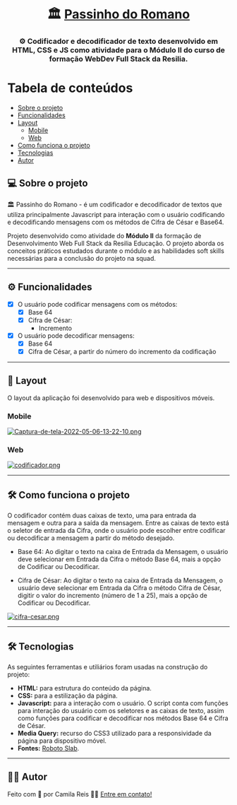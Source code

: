 <h1 align="center">
     🏛 <a href="https://github.com/cxavier6/codificador-mensagem"> Passinho do Romano </a>
</h1>

<h3 align="center">
    ⚙️ Codificador e decodificador de texto desenvolvido em HTML, CSS e JS como atividade para o Módulo II do curso de formação WebDev Full Stack da Resilia.
</h3>

Tabela de conteúdos
=================
<!--ts-->
   * [Sobre o projeto](#-sobre-o-projeto)
   * [Funcionalidades](#-funcionalidades)
   * [Layout](#-layout)
     * [Mobile](#mobile)
     * [Web](#web)
   * [Como funciona o projeto](#-como-funciona-o-projeto)
   * [Tecnologias](#-tecnologias)
   * [Autor](#-autor)
<!--te-->

## 💻 Sobre o projeto

 🏛 Passinho do Romano - é um codificador e decodificador de textos que utiliza principalmente Javascript para interação com o usuário codificando e decodificando mensagens com os métodos de Cifra de César e Base64.


Projeto desenvolvido como atividade do **Módulo II** da formação de Desenvolvimento Web Full Stack da Resilia Educação. O projeto aborda os conceitos práticos estudados durante o módulo e as habilidades soft skills necessárias para a conclusão do projeto na squad.

---

## ⚙️ Funcionalidades

- [x] O usuário pode codificar mensagens com os métodos:
  - [x] Base 64
  - [x] Cifra de César: 
    - Incremento

- [x] O usuário pode decodificar mensagens:
  - [x] Base 64
  - [x] Cifra de César, a partir do número do incremento da codificação

---

## 🎨 Layout

O layout da aplicação foi desenvolvido para web e dispositivos móveis.


### Mobile

[![Captura-de-tela-2022-05-06-13-22-10.png](https://i.postimg.cc/25Wsy15T/Captura-de-tela-2022-05-06-13-22-10.png)](https://postimg.cc/yJVQrYcS)

### Web

[![codificador.png](https://i.postimg.cc/wjvJ9H3W/codificador.png)](https://postimg.cc/F7M1xMyc)


---

## 🛠 Como funciona o projeto

O codificador contém duas caixas de texto, uma para entrada da mensagem e outra para a saída da mensagem. Entre as caixas de texto está o seletor de entrada da Cifra, onde o usuário pode escolher entre codificar ou decodificar a mensagem a partir do método desejado.

* Base 64: Ao digitar o texto na caixa de Entrada da Mensagem, o usuário deve selecionar em Entrada da Cifra o método Base 64, mais a opção de Codificar ou Decodificar.

* Cifra de César: Ao digitar o texto na caixa de Entrada da Mensagem, o usuário deve selecionar em Entrada da Cifra o método Cifra de César, digitir o valor do incremento (número de 1 a 25), mais a opção de Codificar ou Decodificar.

[![cifra-cesar.png](https://i.postimg.cc/dtnrMDQk/cifra-cesar.png)](https://postimg.cc/bsDskytp)

---

## 🛠 Tecnologias

As seguintes ferramentas e utiliários foram usadas na construção do projeto:

-   **HTML:** para estrutura do conteúdo da página.
-   **CSS:** para a estilização da página.
-   **Javascript:** para a interação com o usuário. O script conta com funções para interação do usuário com os seletores e as caixas de texto, assim como funções para codificar e decodificar nos métodos Base 64 e Cifra de César.
-  **Media Query:** recurso do CSS3 utilizado para a responsividade da página para dispositivo móvel.
-  **Fontes:** [Roboto Slab](https://fonts.google.com/specimen/Roboto+Slab?category=Serif,Monospace).

---

## 👩‍🚀 Autor

Feito com 💛 por Camila Reis 👋🏽 [Entre em contato!](https://www.linkedin.com/in/camila-reis-xavier/)

